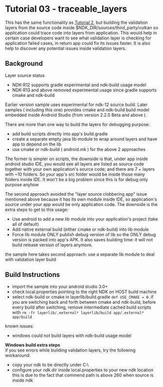Tutorial 03 - traceable_layers
===============================
This has the same functionality as [Tutorial 2](../tutorial02_prebuild_layers), but building the validation layers
from the source code inside $NDK_DIR/sources/third_party/vulkan  so application could
trace code into layers from application. This would help in certain case developers
want to see what validation layer is checking for application failed cases, in return
app could fix its issues faster. It is also help to discover any potential issues inside
validation layers.

Background
-----------
Layer source status
- NDK-R12 supports gradle experimental and ndk-build usage model
- NDK-R13 and above removed experimental usage since gradle supports cmake and ndk-build

Earlier version sample uses experimental for ndk-12 source build. Later samples ( including
this one) provides cmake and ndk-build build model embedded inside Android Studio (from
version 2.2.0 Beta and above ).

There are more than one way to build the layers for debugging purpose:
- add build scripts directly into app's build.gradle
- create a separate empty java lib module to wrap around layers and have app to depend on the lib
- use cmake or ndk-build ( android.mk ) for the above 2 approaches

The former is simpler on scripts, the downside is that, under app inside android studio IDE, you
would see all layers are listed as source code together with your own application's source code;
and there are 7 + layers with ~10 folders. So your app's src folder would be inside those many
folders inside IDE. It won't be a big problem since this is for debug only purpose anyhow

The second approach avoided the "layer source clobbering app" issue mentioned above because it
has its own module inside IDE, so application's source under your app would be only application
code. The downside is the extra steps to get to this usage:
* Use android to add a new lib module into your application's project (take all of default)
* Add native external build (either cmake or ndk-build) into lib module
* Force lib module ONLY publish debug version of lib so the ONLY debug version is packed into
app's APK. It also saves building time: it will not build release version of layers anymore.

the sample here takes second approach: use a separate lib module to deal with validation layer build

Build Instructions
-------------------
- import the sample into your android studio 3.0+
- check local.properties pointing to the right NDK on HOST build machine
- select ndk-build or cmake in layerlib/build.gradle `def USE_CMAKE = 0`. if you are switching
back and forth between cmake and ndk-build, before every build after switching, remove intermediate
cached build scripts with `rm -fr layerlib/.external* layerlib/build app/.external* app/build`

known issues:
- windows could not build layers with ndk-build usage model

**Windows build extra steps**	
if you see errors while building validation layers, try the following workaround:	
- copy your ndk to be directly under C:\
- configure your ndk.dir inside local.properties to your new ndk location
this is due to the fact that commend path is above 260 when source is inside ndk

